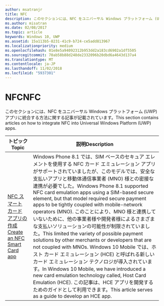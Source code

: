 ```yaml
---
author: msatranjr
title: NFC
description: このセクションには、NFC をユニバーサル Windows プラットフォーム (UWP) アプリに統合する方法に関する記事が記載されています。
ms.author: misatran
ms.date: 02/08/2017
ms.topic: article
keywords: Windows 10, UWP
ms.assetid: 15a113b5-8231-41c9-b724-ce5add813967
ms.localizationpriority: medium
ms.openlocfilehash: 01e8e5a94092312b953dd2a183cd6902a1df5505
ms.sourcegitcommit: 70ab58b88d248de2332096b20dbd6a4643d137a4
ms.translationtype: MT
ms.contentlocale: ja-JP
ms.lasthandoff: 11/02/2018
ms.locfileid: "5937301"
---
```

# <a name="nfc"></a><span data-ttu-id="883cc-104">NFC</span><span class="sxs-lookup"><span data-stu-id="883cc-104">NFC</span></span>


<span data-ttu-id="883cc-105">このセクションには、NFC をユニバーサル Windows プラットフォーム (UWP) アプリに統合する方法に関する記事が記載されています。</span><span class="sxs-lookup"><span data-stu-id="883cc-105">This section contains articles on how to integrate NFC into Universal Windows Platform (UWP) apps.</span></span>

|<span data-ttu-id="883cc-106">トピック</span><span class="sxs-lookup"><span data-stu-id="883cc-106">Topic</span></span> |<span data-ttu-id="883cc-107">説明</span><span class="sxs-lookup"><span data-stu-id="883cc-107">Description</span></span>|
|--------|------------------|
| [<span data-ttu-id="883cc-108">NFC スマート カード アプリの作成</span><span class="sxs-lookup"><span data-stu-id="883cc-108">Create an NFC Smart Card app</span></span>](host-card-emulation.md)   | <span data-ttu-id="883cc-109">Windows Phone 8.1 では、SIM ベースのセキュア エレメントを使用する NFC カード エミュレーション アプリがサポートされていましたが、このモデルでは、安全な支払いアプリと移動体通信事業者 (MNO) 様との密接な連携が必要でした。</span><span class="sxs-lookup"><span data-stu-id="883cc-109">Windows Phone 8.1 supported NFC card emulation apps using a SIM-based secure element, but that model required secure payment apps to be tightly coupled with mobile-network operators (MNO).</span></span> <span data-ttu-id="883cc-110">このことにより、MNO 様と連携していないために、他の事業者様や開発者様によるさまざまな支払いソリューションの可能性が制限されていました。</span><span class="sxs-lookup"><span data-stu-id="883cc-110">This limited the variety of possible payment solutions by other merchants or developers that are not coupled with MNOs.</span></span> <span data-ttu-id="883cc-111">Windows 10 Mobile では、ホスト カード エミュレーション (HCE) と呼ばれる新しいカード エミュレーション テクノロジが導入されています。</span><span class="sxs-lookup"><span data-stu-id="883cc-111">In Windows 10 Mobile, we have introduced a new card emulation technology called, Host Card Emulation (HCE).</span></span> <span data-ttu-id="883cc-112">この記事は、HCE アプリを開発するためのガイドとして利用できます。</span><span class="sxs-lookup"><span data-stu-id="883cc-112">This article serves as a guide to develop an HCE app.</span></span>   |